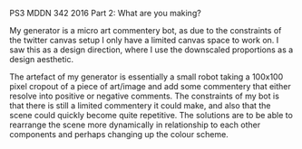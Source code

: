 PS3 MDDN 342 2016
Part 2: What are you making?

My generator is a micro art commentery bot, as due to the constraints of the twitter canvas setup I only have a limited canvas space to work on.
I saw this as a design direction, where I use the downscaled proportions as a design aesthetic.

The artefact of my generator is essentially a small robot taking a 100x100 pixel cropout of a piece of art/image and add some commentery that either resolve into positive or negative comments.
The constraints of my bot is that there is still a limited commentery it could make, and also that the scene could quickly become quite repetitive.
The solutions are to be able to rearrange the scene more dynamically in relationship to each other components and perhaps changing up the colour scheme.